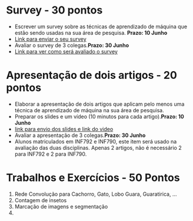 # Survey - 30 pontos

* Escrever um survey sobre as técnicas de aprendizado de máquina que estão sendo usadas na sua área de pesquisa. **Prazo: 10 Junho**
* [Link para enviar o seu survey](https://forms.gle/bv6PinW1QpiigJo86)
* Avaliar o survey de 3 colegas.**Prazo: 30 Junho**
* [Link para ver como será avaliado o survey](https://forms.gle/9Cdm8CZWidKq2CFY6)



# Apresentação de dois artigos - 20 pontos

* Elaborar a apresentação de dois artigos que aplicam pelo menos uma técnica de aprendizado de máquina na sua área de pesquisa.
* Preparar os slides e um vídeo (10 minutos para cada artigo).**Prazo: 10 Junho**
* [link para envio dos slides e link do video](https://forms.gle/rUdnDvUpSgNtasxS9)
* Avaliar a apresentação de 3 colegas.**Prazo: 30 Junho**
* Alunos matriculados em INF792 e INF790, este item será usado na avaliação das duas disciplinas. Apenas 2 artigos, não é necessário 2 para INF792 e 2 para INF790.


# Trabalhos e Exercícios  - 50 Pontos

1. Rede Convolução para Cachorro, Gato, Lobo Guara, Guaratirica, ...
2. Contagem de insetos
3. Marcação de imagens e segmentação
4. 


